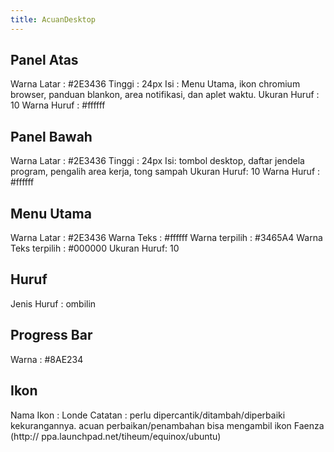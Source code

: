 ```yaml
---
title: AcuanDesktop
---
```


## Panel Atas
Warna Latar : #2E3436
Tinggi : 24px
Isi : Menu Utama, ikon chromium browser, panduan blankon, area notifikasi, dan
aplet waktu.
Ukuran Huruf : 10 Warna Huruf : #ffffff

## Panel Bawah
Warna Latar : #2E3436
Tinggi : 24px
Isi: tombol desktop, daftar jendela program, pengalih area kerja, tong sampah
Ukuran Huruf: 10 Warna Huruf : #ffffff

## Menu Utama
Warna Latar : #2E3436
Warna Teks : #ffffff
Warna terpilih : #3465A4
Warna Teks terpilih : #000000
Ukuran Huruf: 10

## Huruf
Jenis Huruf : ombilin

## Progress Bar
Warna : #8AE234

## Ikon
Nama Ikon : Londe Catatan : perlu dipercantik/ditambah/diperbaiki
kekurangannya. acuan perbaikan/penambahan bisa mengambil ikon Faenza (​http://
ppa.launchpad.net/tiheum/equinox/ubuntu)